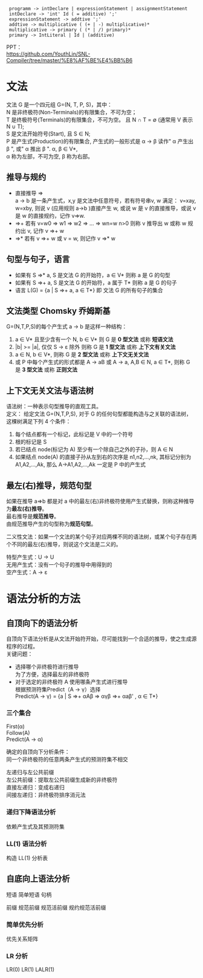 
```
 programm -> intDeclare | expressionStatement | assignmentStatement
 intDeclare -> 'int' Id ( = additive) ';'
 expressionStatement -> addtive ';'
 addtive -> multiplicative ( (+ | -) multiplicative)*
 multiplicative -> primary ( (* | /) primary)*
 primary -> IntLiteral | Id | (additive)
 ```
 
PPT：  
https://github.com/YouthLin/SNL-Compiler/tree/master/%E8%AF%BE%E4%BB%B6

# 文法 
文法 G 是一个四元组 G=(N, T, P, S)，其中：  
N 是非终极符(Non-Terminals)的有限集合，不可为空；  
T 是终极符号(Terminals)的有限集合，不可为空。
  且 N ∩ T = ∅ (通常用 V 表示 N ∪ T);  
S 是文法开始符号(Start), 且 S ∈ N;  
P 是产生式(Production)的有限集合, 产生式的一般形式是 α → β 
  读作" α 产生出 β ", 或" α 推出 β ". α, β ∈ V*,  
  α 称为左部，不可为空, β 称为右部。
  
## 推导与规约
- 直接推导 =>  
    a -> b 是一条产生式，x,y 是文法中任意符号，若有符号串v, w 满足：
    v=xay, w=xby, 则说 v (应用规则 a->b )直接产生 w, 
    或说 w 是 v 的直接推导，或说 v 是 w 的直接规约，记作 v=>w.  
- =>+  若有 v=w0 => w1 => w2 => ... => wn=w n>0 
    则称 v 推导出 w 或称 w 规约出 v, 记作 v =>+ w  
- =>*  若有 v =>+ w 或 v = w, 则记作 v =>* w

## 句型与句子，语言
- 如果有 S =>* a, S 是文法 G 的开始符，a ∈ V* 则称 a 是 G 的句型  
- 如果有 S =>+ a, S 是文法 G 的开始符，a 属于 T* 则称 a 是 G 的句子
- 语言 L(G) = {a | S =>+ a, a ∈ T*} 即 文法 G 的所有句子的集合

## 文法类型 Chomsky 乔姆斯基
G=(N,T,P,S)的每个产生式 a -> b 是这样一种结构：
1) a ∈ V* 且至少含有一个 N, b ∈ V* 则 G 是 **0 型文法** 或称 **短语文法**
2) |b| >= |a|, 仅仅 S -> ε 除外 则称 G 是 **1 型文法** 或称 **上下文有关文法**
3) a ∈ N, b ∈ V*, 则称 G 是 **2 型文法** 或称 **上下文无关文法**
4) 或 P 中每个产生式的形式都是 A -> aB 或 A -> a, A,B ∈ N, a ∈ T*, 则称 G 是 **3 型文法** 或称 **正则文法**

## 上下文无关文法与语法树
语法树：一种表示句型推导的直观工具。  
定义：
给定文法 G=(N,T,P,S), 对于 G 的任何句型都能构造与之关联的语法树，这棵树满足下列 4 个条件：
1) 每个结点都有一个标记，此标记是 V 中的一个符号
2) 根的标记是 S
3) 若已结点 node(标记为 A) 至少有一个除自己之外的子孙，则 A ∈ N
4) 如果结点 node(A) 的直接子孙从左到右的次序是 n1,n2,...,nk, 
   其标记分别为 A1,A2,...,Ak, 那么 A->A1,A2,...,Ak 一定是 P 中的产生式
   
## 最左(右)推导，规范句型
如果在推导 a=>b 都是对 a 中的最左(右)非终极符使用产生式替换，则称这种推导为**最左(右)推导**。  
最右推导是**规范推导**。  
由规范推导产生的句型称为**规范句型**。

二义性文法：如果一个文法的某个句子对应两棵不同的语法树，或某个句子存在两个不同的最左(右)推导，则说这个文法是二义的。

特型产生式：U -> U  
无用产生式：没有一个句子的推导中用得到的  
空产生式：A -> ε

# 语法分析的方法

## 自顶向下的语法分析

自顶向下语法分析是从文法开始符开始，尽可能找到一个合适的推导，使之生成源程序的过程。  
关键问题：
- 选择哪个非终极符进行推导  
  为了方便，选择最左的非终极符
- 对于选定的非终极符 A 使用哪条产生式进行推导  
  根据预测符集Predict（A -> γ）选择  
  Predict(A -> γ) = {a | S =>+ αAβ => αγβ =>+ αaβ' , α ∈ T*}

### 三个集合
First(α)  
Follow(A)  
Predict(A -> α)  

确定的自顶向下分析条件：  
同一个非终极符的任意两条产生式的预测符集不相交

左递归与左公共前缀  
左公共前缀：提取左公共前缀生成新的非终极符  
直接左递归：变成右递归  
间接左递归：非终极符排序消元法  

### 递归下降语法分析
依赖产生式及其预测符集

### LL(1) 语法分析
构造 LL(1) 分析表

## 自底向上语法分析

短语
简单短语
句柄

前缀
规范前缀
规范活前缀
规约规范活前缀

### 简单优先分析
优先关系矩阵

### LR 分析
LR(0) 
LR(1) 
LALR(1)

